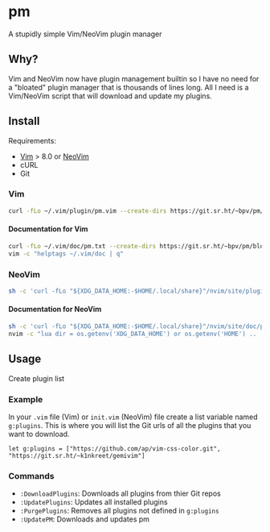 # pm

A stupidly simple Vim/NeoVim plugin manager

## Why?

Vim and NeoVim now have plugin management builtin so I have no need for
a "bloated" plugin manager that is thousands of lines long. All I need
is a Vim/NeoVim script that will download and update my plugins.

## Install

Requirements:

- [Vim](https://www.vim.org/) > 8.0 or [NeoVim](https://neovim.io/)
- cURL
- Git

### Vim

``` sh
curl -fLo ~/.vim/plugin/pm.vim --create-dirs https://git.sr.ht/~bpv/pm/blob/master/pm.vim
```

#### Documentation for Vim

``` sh
curl -fLo ~/.vim/doc/pm.txt --create-dirs https://git.sr.ht/~bpv/pm/blob/master/pm.txt
vim -c "helptags ~/.vim/doc | q"
```

### NeoVim

``` sh
sh -c 'curl -fLo "${XDG_DATA_HOME:-$HOME/.local/share}"/nvim/site/plugin/pm.vim --create-dirs https://git.sr.ht/~bpv/pm/blob/master/pm.vim'
```

#### Documentation for NeoVim

``` sh
sh -c 'curl -fLo "${XDG_DATA_HOME:-$HOME/.local/share}"/nvim/site/doc/pm.txt --create-dirs https://git.sr.ht/~bpv/pm/blob/master/pm.txt'
nvim -c "lua dir = os.getenv('XDG_DATA_HOME') or os.getenv('HOME') .. '/.local/share' ; vim.cmd('helptags ' .. dir .. '/nvim/site/doc') ; vim.cmd(':q!')"
```

## Usage

Create plugin list

### Example

In your `.vim` file (Vim) or `init.vim` (NeoVim) file create a list variable
named `g:plugins`. This is where you will list the Git urls of all the plugins
that you want to download.

``` vim
let g:plugins = ["https://github.com/ap/vim-css-color.git", "https://git.sr.ht/~k1nkreet/gemivim"]
```

### Commands

- `:DownloadPlugins`: Downloads all plugins from thier Git repos
- `:UpdatePlugins`: Updates all installed plugins
- `:PurgePlugins`: Removes all plugins not defined in `g:plugins`
- `:UpdatePM`: Downloads and updates pm
